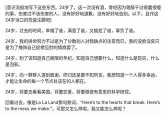 [意识流般地写下这些东西，24岁了，这一次没有酒，曾经因为喝醉干过很蠢很傻的事，伤害过不该伤害的人，没有好好地道歉，没有好好地告别。以下，且作这24岁当口的荒诞注脚吧]

24岁，过去的时间，幸福了谁，满意了谁，又尴尬了谁，辜负了谁。

24岁，我的拼命努力不过是为了分散别人对我缺点的注意而已，我的没脸没皮只是为了掩饰自己捉襟见肘的情商罢了。

24岁，到了该知道自己极限的年纪，知道自己想要什么，知道什么是现实，什么是泡影。

24岁，向一群群人道别致谢，终归还是要不知所言。我想知道一个人得多幸运，才能让生命的每一个节点处该在的人都在。

24岁，将要去看看美国，将要恋爱，将要做做有意思的科学研究。

回看过去，像是La La Land那句歌词，“Here’s to the hearts that break. Here’s to the mess we make.”，可那又怎么样呢，我又能怎么样呢？
